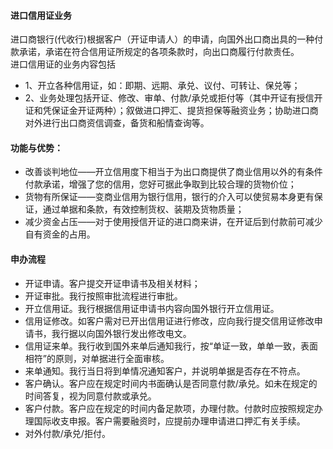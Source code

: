 #### 进口信用证业务
进口商银行(代收行)根据客户（开证申请人）的申请，向国外出口商出具的一种付款承诺，承诺在符合信用证所规定的各项条款时，向出口商履行付款责任。<br>
进口信用证的业务内容包括 <br>
* 1、开立各种信用证，如：即期、远期、承兑、议付、可转让、保兑等；
* 2、业务处理包括开证、修改、审单、付款/承兑或拒付等（其中开证有授信开证和凭保证金开证两种）；叙做进口押汇、提货担保等融资业务；协助进口商对外进行出口商资信调查，备货和船情查询等。
#### 功能与优势：
* 改善谈判地位——开立信用度下相当于为出口商提供了商业信用以外的有条件付款承诺，增强了您的信用，您好可据此争取到比较合理的货物价位；
* 货物有所保证——变商业信用为银行信用，银行的介入可以使贸易本身更有保证，通过单据和条款，有效控制货权、装期及货物质量；
* 减少资金占压——对于使用授信开证的进口商来讲，在开证后到付款前可减少自有资金的占用。
#### 申办流程
* 开证申请。客户提交开证申请书及相关材料；
* 开证审批。我行按照审批流程进行审批。
* 开立信用证。我行根据信用证申请书内容向国外银行开立信用证。
* 信用证修改。如客户需对已开出信用证进行修改，应向我行提交信用证修改申请书，我行据以向国外银行发出修改电文。
* 信用证来单。我行收到国外来单后通知我行，按“单证一致，单单一致，表面相符”的原则，对单据进行全面审核。
* 来单通知。我行当日将到单情况通知客户，并说明单据是否存在不符点。
* 客户确认。客户应在规定时间内书面确认是否同意付款/承兑。如未在规定的时间答复，视为同意付款或承兑。
* 客户付款。客户应在规定的时间内备足款项，办理付款。付款时应按照规定办理国际收支申报。客户需要融资时，应提前办理申请进口押汇有关手续。
* 对外付款/承兑/拒付。
